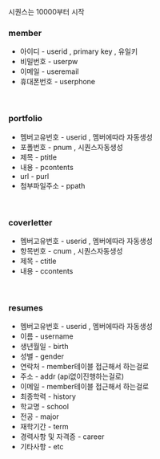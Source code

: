 시퀀스는 10000부터 시작

### member
- 아이디 - userid , primary key , 유일키
- 비밀번호 - userpw
- 이메일 - useremail
- 휴대폰번호 - userphone
<br>

###  portfolio
- 멤버고유번호 - userid , 멤버에따라 자동생성
- 포폴번호 - pnum , 시퀀스자동생성
- 제목 - ptitle
- 내용 - pcontents
- url - purl
- 첨부파일주소 - ppath
<br>

### coverletter
- 멤버고유번호 - userid , 멤버에따라 자동생성
- 항목번호 - cnum , 시퀀스자동생성
- 제목 - ctitle
- 내용 - ccontents
<br>

### resumes
- 멤버고유번호 - userid , 멤버에따라 자동생성
- 이름 - username
- 생년월일 - birth
- 성별 - gender
- 연락처 - member테이블 접근해서 하는걸로
- 주소 -  addr (api없이진행하는걸로)
- 이메일 - member테이블 접근해서 하는걸로
- 최종학력 - history
- 학교명 - school
- 전공 - major
- 재학기간 - term
- 경력사항 및 자격증 - career
- 기타사항 - etc
